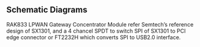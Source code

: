 ## Schematic Diagrams

RAK833 LPWAN Gateway Concentrator Module refer Semtech’s reference design of SX1301, and a 4 chancel SPDT to switch SPI of SX1301 to PCI edge connector or FT2232H which converts SPI to USB2.0 interface.


<rk-img
  src="/assets/images/datasheet/rak833/interface-schematic-diagram.jpg"
  width="100%"
  figure-number="6"
  caption="RAK833 LPWAN Gateway Concentrator Module Mechanical Characteristics"
/>

<rk-img
  src="/assets/images/datasheet/rak833/power-source-schematic-diagram.jpg"
  width="100%"
  figure-number="7"
  caption="Power Source Schematic Diagram"
/>

<rk-img
  src="/assets/images/datasheet/rak833/ft22323-ic-schematic-diagram.jpg"
  width="100%"
  figure-number="8"
  caption="FT22323 IC Schematic Diagram"
/>


<rk-img
  src="/assets/images/datasheet/rak833/semtech-sx1301-schematic-diagram.jpg"
  width="100%"
  figure-number="9"
  caption="Semtech - SX1301 Schematic Diagram"
/>


<rk-img
  src="/assets/images/datasheet/rak833/stm32f401cdu6-schematic-diagram.jpg"
  width="100%"
  figure-number="10"
  caption="STM32F401CDU6 Schematic Diagram"
/>


<rk-img
  src="/assets/images/datasheet/rak833/rf-part-1-schematic-diagram.jpg"
  width="100%"
  figure-number="11"
  caption="RF Part-1 Schematic Diagram"
/>


<rk-img
  src="/assets/images/datasheet/rak833/rf-part-2-schematic-diagram.jpg"
  width="100%"
  figure-number="12"
  caption="RF Part-2 Schematic Diagram"
/>


<rk-img
  src="/assets/images/datasheet/rak833/rf-part-3-schematic-diagram.jpg"
  width="100%"
  figure-number="13"
  caption="RF Part-3 Schematic Diagram"
/>

<rk-img
  src="/assets/images/datasheet/rak833/rf-part-4-schematic-diagram.jpg"
  width="100%"
  figure-number="14"
  caption="RF Part-4 Schematic Diagram"
/>






